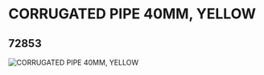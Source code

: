 # CORRUGATED PIPE 40MM, YELLOW
## 72853
![CORRUGATED PIPE 40MM, YELLOW](https://lc-www-live-s.legocdn.com/media/bricks/5/2/4119541.jpg)